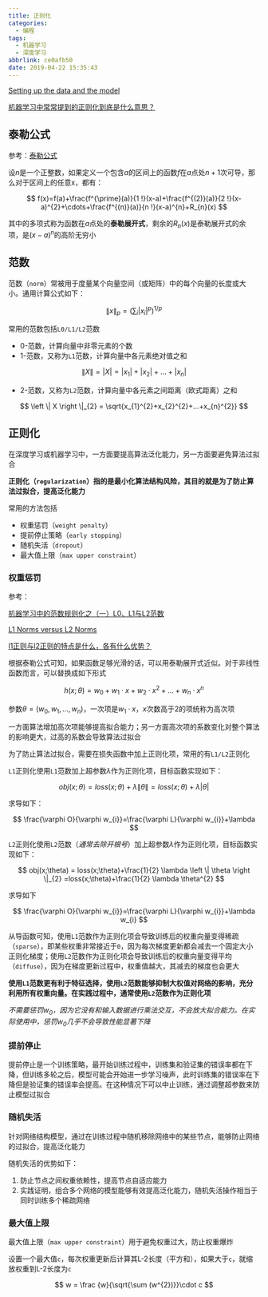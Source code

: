 ```yaml
---
title: 正则化
categories:
  - 编程
tags:
  - 机器学习
  - 深度学习
abbrlink: ce0afb50
date: 2019-04-22 15:35:43
---
```


[Setting up the data and the model](http://cs231n.github.io/neural-networks-2/#init)

[机器学习中常常提到的正则化到底是什么意思？](https://www.zhihu.com/question/20924039)

## 泰勒公式

参考：[泰勒公式](https://zh.wikipedia.org/wiki/%E6%B3%B0%E5%8B%92%E5%85%AC%E5%BC%8F)

设$n$是一个正整数，如果定义一个包含$a$的区间上的函数$f$在$a$点处$n+1$次可导，那么对于区间上的任意x，都有：

$$
f(x)=f(a)+\frac{f^{\prime}(a)}{1 !}(x-a)+\frac{f^{(2)}(a)}{2 !}(x-a)^{2}+\cdots+\frac{f^{(n)}(a)}{n !}(x-a)^{n}+R_{n}(x)
$$

其中的多项式称为函数在$a$点处的**泰勒展开式**，剩余的$R_{n}(x)$是泰勒展开式的余项，是$(x-a)^{n}$的高阶无穷小

## 范数

范数（`norm`）常被用于度量某个向量空间（或矩阵）中的每个向量的长度或大小。通用计算公式如下：

$$
\|x\|_{p}=\left(\sum_{i}\left|x_{i}\right|^{p}\right)^{1 / p}
$$

常用的范数包括`L0/L1/L2`范数

* 0-范数，计算向量中非零元素的个数
* 1-范数，又称为`L1`范数，计算向量中各元素绝对值之和

$$
\left \| X \right \| = \left | X \right | = \left | x_{1} \right |+\left |x_{2}  \right |+...+\left | x_{n} \right |
$$

* 2-范数，又称为`L2`范数，计算向量中各元素之间距离（欧式距离）之和

$$
\left \| X \right \|_{2} = \sqrt{x_{1}^{2}+x_{2}^{2}+...+x_{n}^{2}}
$$

## 正则化

在深度学习或机器学习中，一方面要提高算法泛化能力，另一方面要避免算法过拟合

**正则化（`regularization`）指的是最小化算法结构风险，其目的就是为了防止算法过拟合，提高泛化能力**

常用的方法包括

* 权重惩罚（`weight penalty`）
* 提前停止策略（`early stopping`）
* 随机失活（`dropout`）
* 最大值上限（`max upper constraint`）

### 权重惩罚

参考：

[机器学习中的范数规则化之（一）L0、L1与L2范数](https://blog.csdn.net/zouxy09/article/details/24971995)

[L1 Norms versus L2 Norms](https://www.kaggle.com/residentmario/l1-norms-versus-l2-norms)

[l1正则与l2正则的特点是什么，各有什么优势？](https://www.zhihu.com/question/26485586)

根据泰勒公式可知，如果函数足够光滑的话，可以用泰勒展开式近似。对于非线性函数而言，可以替换成如下形式

$$
h(x;\theta) 
=w_{0}+w_{1}\cdot x+w_{2}\cdot x^{2}+...+w_{n}\cdot x^{n}
$$

参数$\theta=(w_{0},w_{1},...,w_{n})$，一次项是$w_{1}\cdot x$，$x$次数高于2的项统称为高次项

一方面算法增加高次项能够提高拟合能力；另一方面高次项的系数变化对整个算法的影响更大，过高的系数会导致算法过拟合

为了防止算法过拟合，需要在损失函数中加上正则化项，常用的有`L1/L2`正则化

`L1`正则化使用`L1`范数加上超参数$\lambda$作为正则化项，目标函数实现如下：

$$
obj(x;\theta) = loss(x;\theta)+\lambda \left \| \theta \right \|
=loss(x;\theta)+\lambda \left | \theta \right |
$$

求导如下：

$$
\frac{\varphi O}{\varphi w_{i}}=\frac{\varphi L}{\varphi w_{i}}+\lambda
$$

`L2`正则化使用`L2`范数（*通常去除开根号*）加上超参数$\lambda$作为正则化项，目标函数实现如下：

$$
obj(x;\theta) = loss(x;\theta)+\frac{1}{2} \lambda \left \| \theta \right \|_{2}
=loss(x;\theta)+\frac{1}{2} \lambda \theta^{2}
$$

求导如下

$$
\frac{\varphi O}{\varphi w_{i}}=\frac{\varphi L}{\varphi w_{i}}+\lambda w_{i}
$$

从导函数可知，使用`L1`范数作为正则化项会导致训练后的权重向量变得稀疏（`sparse`），即某些权重非常接近于`0`，因为每次梯度更新都会减去一个固定大小正则化梯度；使用`L2`范数作为正则化项会导致训练后的权重向量变得平均（`diffuse`），因为在梯度更新过程中，权重值越大，其减去的梯度也会更大

**使用`L1`范数更有利于特征选择，使用`L2`范数能够抑制大权值对网络的影响，充分利用所有权重向量。在实践过程中，通常使用`L2`范数作为正则化项**

*不需要惩罚$w_{0}$，因为它没有和输入数据进行乘法交互，不会放大拟合能力。在实际使用中，惩罚$w_{0}$几乎不会导致性能显著下降*

### 提前停止

提前停止是一个训练策略，最开始训练过程中，训练集和验证集的错误率都在下降，但训练多轮之后，模型可能会开始进一步学习噪声，此时训练集的错误率在下降但是验证集的错误率会提高。在这种情况下可以中止训练，通过调整超参数来防止模型过拟合

### 随机失活

针对网络结构模型，通过在训练过程中随机移除网络中的某些节点，能够防止网络的过拟合，提高泛化能力

随机失活的优势如下：

1. 防止节点之间权重依赖性，提高节点自适应能力
2. 实践证明，组合多个网络的模型能够有效提高泛化能力，随机失活操作相当于同时训练多个稀疏网络

### 最大值上限

最大值上限（`max upper constraint`）用于避免权重过大，防止权重爆炸

设置一个最大值`c`，每次权重更新后计算其L-2长度（平方和），如果大于`c`，就缩放权重到L-2长度为`c`

$$
w = \frac {w}{\sqrt{\sum (w^{2})}}\cdot c
$$
